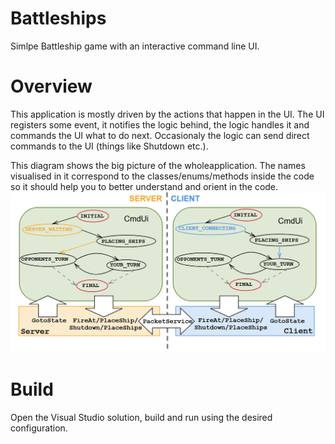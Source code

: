 # Battleships
Simlpe Battleship game with an interactive command line UI.

# Overview
This application is mostly driven by the actions that happen in the UI. The UI registers some event, it notifies the logic behind, the logic handles it and commands the UI what to do next. Occasionaly the logic can send direct commands to the UI (things like Shutdown etc.).

This diagram shows the big picture of the wholeapplication. The names visualised in it correspond to the classes/enums/methods inside the code so it should help you to better understand and orient in the code.
![Battleships diagram](img/battleships_diagram.png)

# Build
Open the Visual Studio solution, build and run using the desired configuration.